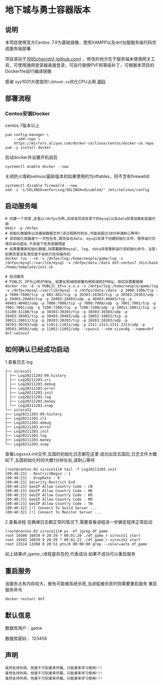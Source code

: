 # 地下城与勇士容器版本


## 说明

本项目使用官方Centos: 7.9为基础镜像，使用XAMPP以及dnf台服服务端代码完成服务端部署

项目源自于[1995chen/dnf (github.com)](https://github.com/1995chen/dnf) ，修改的地方在于服务端未使用网关工具，可使用通用登录器直接登录，可自行替换PVF和等级补丁，可根据本项目的Dockerfile自行编译镜像

感谢 xyz1001大佬提供`libhook.so`优化CPU占用 [源码](https://godbolt.org/z/EKsYGh5dv)

## 部署流程

### Centos安装Docker

centos 7版本以上

```shell
yum config-manager \
    --add-repo \
    https://mirrors.aliyun.com/docker-ce/linux/centos/docker-ce.repo
yum -y install docker
```

启动docker并设置开机自启

```shell
systemctl enable docker --now
```

关闭防火墙和selinux(最新版本的如果使用的为nftables，则不含有firewalld)

```shell
systemctl disable firewalld --now
sed -i 's/SELINUX=enforcing/SELINUX=disabled/' /etc/selinux/config
```

## 启动服务端

```shell
# 创建一个目录,这里以/dnfpv为例,后续会将该目录下的mysql以及data目录挂载到容器内部
mkdir -p /dnfpv
# 初始化数据库以及基础数据文件(该过程耗时较长,可能会超过10分钟请耐心等待)
# 该初始化容器是个一次性任务,跑完会在data, mysql目录下创建初始化文件，程序运行完成后自动退出,不会留下任务容器残留
# 如果要重新初始化数据,则需要删除mysql, log, data目录重新运行该初始化命令，注意:如果目录没有清空是不会执行任何操作的
docker run --rm -v /dnfpv/log:/home/neople/game/log -v /dnfpv/mysql:/var/lib/mysql -v /dnfpv/data:/data dnf:centos7 /bin/bash /home/template/init.sh

# 启动服务
# PUBLIC_IP为公网IP地址，如果在局域网部署则用局域网IP地址，按实际需要替换
docker run -d -e PUBLIC_IP=x.x.x.x -v /dnfpv/log:/home/neople/game/log -v /dnfpv/mysql:/var/lib/mysql -v /dnfpv/data:/data -p 3000:3306/tcp -p 7600:7600/tcp -p 881:881/tcp -p 20303:20303/tcp -p 20303:20303/udp -p 20403:20403/tcp -p 20403:20403/udp -p 40403:40403/tcp -p 40403:40403/udp -p 7000:7000/tcp -p 7000:7000/udp -p 7001:7001/tcp -p 7001:7001/udp -p 7200:7200/tcp -p 7200:7200/udp -p 10011:10011/tcp -p 31100:31100/tcp -p 30303:30303/tcp -p 30303:30303/udp -p 30403:30403/tcp -p 30403:30403/udp -p 10052:10052/tcp -p 20011:20011/tcp -p 20203:20203/tcp -p 20203:20203/udp -p 30703:30703/udp -p 11011:11011/udp -p 2311-2313:2311-2313/udp -p 30503:30503/udp -p 11052:11052/udp --cpus=1 --shm-size=8g --name=dnf dnf:centos7
```

## 如何确认已经成功启动

1.查看日志 log
```
├── siroco11
│ ├── Log20211203-09.history
│ ├── Log20211203.cri
│ ├── Log20211203.debug
│ ├── Log20211203.error
│ ├── Log20211203.init
│ ├── Log20211203.log
│ ├── Log20211203.money
│ └── Log20211203.snap
└── siroco52
├── Log20211203-09.history
├── Log20211203.cri
├── Log20211203.debug
├── Log20211203.error
├── Log20211203.init
├── Log20211203.log
├── Log20211203.money
└── Log20211203.snap
```
查看Logxxxx.init文件,五国的初始化日志都在这里
成功出现五国后,日志文件大概如下,五国初始化时间大概1分钟左右,请耐心等待
```
[root@centos-02 siroco11]# tail -f Log20211203.init
[09:40:23] - RestrictBegin : 1
[09:40:23] - DropRate : 0
[09:40:23] Security Restrict End
[09:40:23] GeoIP Allow Country Code : CN
[09:40:23] GeoIP Allow Country Code : HK
[09:40:23] GeoIP Allow Country Code : KR
[09:40:23] GeoIP Allow Country Code : MO
[09:40:23] GeoIP Allow Country Code : TW
[09:40:32] [!] Connect To Guild Server ...
[09:40:32] [!] Connect To Monitor Server ...
```
2.查看进程
在确保日志都正常的情况下,需要查看进程进一步确定程序正常启动
```
[root@centos-02 siroco11]# ps -ef |grep df_game
root 16500 16039 9 20:39 ? 00:01:20 ./df_game_r siroco11 start
root 16502 16039 9 20:39 ? 00:01:22 ./df_game_r siroco52 start
root 22514 13398 0 20:53 pts/0 00:00:00 grep --color=auto df_game
```
如上结果df_game_r进程是存在的,代表成功.如果不成功可以重启服务

## 重启服务

该服务占有内存较大，极有可能被系统杀死,当进程被杀死时则需要重启服务
重启服务命令

```shell
docker restart dnf
```

## 默认信息

数据库用户：game

数据库密码： 123456

## 声明

```
虽然支持外网，但是千万别拿来开服。只能拿来学习使用!!!
虽然支持外网，但是千万别拿来开服。只能拿来学习使用!!!
虽然支持外网，但是千万别拿来开服。只能拿来学习使用!!!
```
